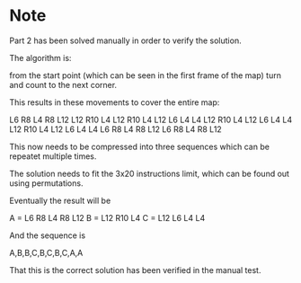 # Note

Part 2 has been solved manually in order to verify the solution.

The algorithm is:

from the start point (which can be seen in the first frame of the map) turn and
count to the next corner.

This results in these movements to cover the entire map:

L6 R8 L4 R8 L12 L12 R10 L4 L12 R10 L4 L12 L6 L4 L4 L12 R10 L4 L12 L6 L4 L4 L12
R10 L4 L12 L6 L4 L4 L6 R8 L4 R8 L12 L6 R8 L4 R8 L12

This now needs to be compressed into three sequences which can be repeatet
multiple times.

The solution needs to fit the 3x20 instructions limit, which can be found out
using permutations.

Eventually the result will be

A = L6 R8 L4 R8 L12 B = L12 R10 L4 C = L12 L6 L4 L4

And the sequence is

A,B,B,C,B,C,B,C,A,A

That this is the correct solution has been verified in the manual test.
